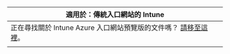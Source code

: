 |適用於：傳統入口網站的 Intune |
|--|
|正在尋找關於 Intune Azure 入口網站預覽版的文件嗎？ [請移至這裡](https://docs.microsoft.com/intune-azure/introduction/what-is-microsoft-intune)。|
| |


<!--HONumber=Jan17_HO2-->


